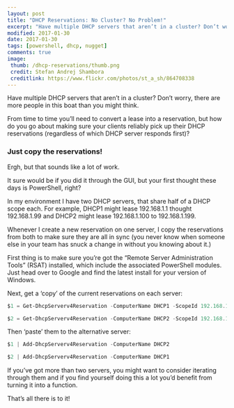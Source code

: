 ```yaml
---
layout: post
title: "DHCP Reservations: No Cluster? No Problem!"
excerpt: "Have multiple DHCP servers that aren’t in a cluster? Don’t worry!"
modified: 2017-01-30
date: 2017-01-30
tags: [powershell, dhcp, nugget]
comments: true
image:
 thumb: /dhcp-reservations/thumb.png
 credit: Stefan Andrej Shambora
 creditlink: https://www.flickr.com/photos/st_a_sh/864708338
---
```


Have multiple DHCP servers that aren’t in a cluster? Don’t worry, there are more
people in this boat than you might think.

From time to time you’ll need to convert a lease into a reservation, but how do
you go about making sure your clients reliably pick up their DHCP reservations
(regardless of which DHCP server responds first)?

### Just copy the reservations!

Ergh, but that sounds like a lot of work.

It sure would be if you did it through the GUI, but your first thought these
days is PowerShell, right?

In my environment I have two DHCP servers, that share half of a DHCP scope each.
For example, DHCP1 might lease 192.168.1.1 thought 192.168.1.99 and DHCP2 might
lease 192.168.1.100 to 192.168.1.199.

Whenever I create a new reservation on one server, I copy the reservations from
both to make sure they are all in sync (you never know when someone else in your
team has snuck a change in without you knowing about it.)

First thing is to make sure you’re got the “Remote Server Administration Tools”
(RSAT) installed, which include the associated PowerShell modules. Just head
over to Google and find the latest install for your version of Windows.

Next, get a ‘copy’ of the current reservations on each server:

```powershell
$1 = Get-DhcpServerv4Reservation -ComputerName DHCP1 -ScopeId 192.168.1.0

$2 = Get-DhcpServerv4Reservation -ComputerName DHCP2 -ScopeId 192.168.1.0
```

Then ‘paste’ them to the alternative server:

```powershell
$1 | Add-DhcpServerv4Reservation -ComputerName DHCP2

$2 | Add-DhcpServerv4Reservation -ComputerName DHCP1
```

If you’ve got more than two servers, you might want to consider iterating
through them and if you find yourself doing this a lot you’d benefit from
turning it into a function.

That’s all there is to it!
